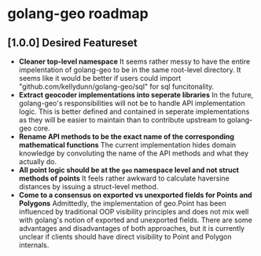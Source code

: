 # golang-geo roadmap

## [1.0.0] Desired Featureset

  - **Cleaner top-level namespace** It seems rather messy to have the entire impelentation of golang-geo to be in the same root-level directory.  It seems like it would be better if users could import "github.com/kellydunn/golang-geo/sql" for sql funcitonality.
  - **Extract geocoder implementations into seperate libraries** In the future, golang-geo's responsibilities will not be to handle API implementation logic.  This is better defined and contained in seperate implementations as they will be easier to maintain than to contribute upstream to golang-geo core.
  - **Rename API methods to be the exact name of the corresponding mathematical functions** The current implementation hides domain knowledge by convoluting the name of the API methods and what they actually do.
  - **All point logic should be at the `geo` namespace level and not struct methods of points** It feels rather awkward to calculate haversine distances by issuing a struct-level method.
  - **Come to a consensus on exported vs unexported fields for Points and Polygons** Admittedly, the implementation of geo.Point has been influenced by traditional OOP visibility principles and does not mix well with golang's notion of exported and unexported fields.  There are some advantages and disadvantages of both approaches, but it is currently unclear if clients should have direct visibility to Point and Polygon internals. 